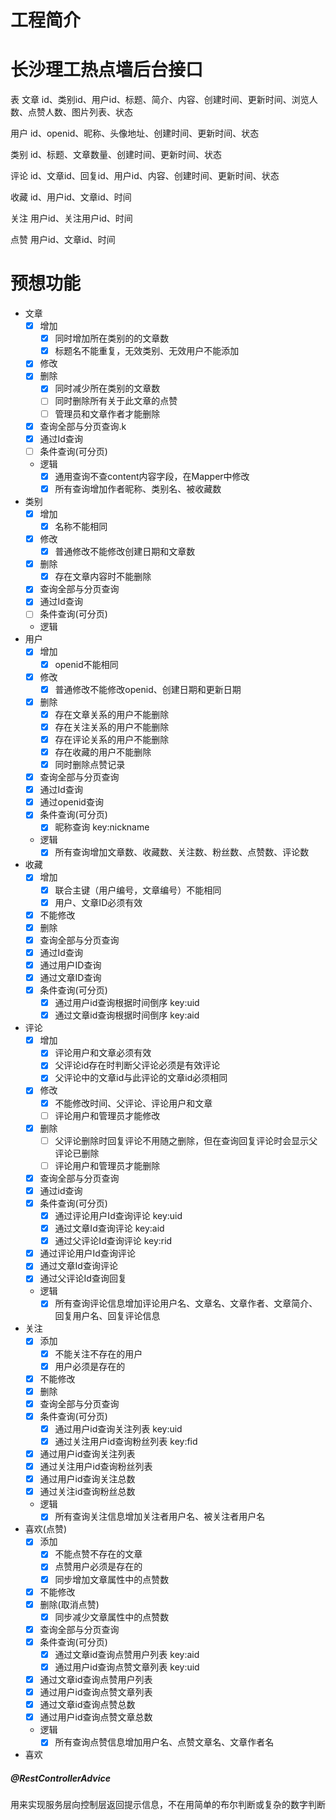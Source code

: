 # 工程简介
# 长沙理工热点墙后台接口

表
文章
id、类别id、用户id、标题、简介、内容、创建时间、更新时间、浏览人数、点赞人数、图片列表、状态

用户
id、openid、昵称、头像地址、创建时间、更新时间、状态

类别
id、标题、文章数量、创建时间、更新时间、状态

评论
id、文章id、回复id、用户id、内容、创建时间、更新时间、状态

收藏
id、用户id、文章id、时间

关注
用户id、关注用户id、时间

点赞
用户id、文章id、时间

# 预想功能
- 文章
    - [X] 增加
        - [X] 同时增加所在类别的的文章数
        - [X] 标题名不能重复，无效类别、无效用户不能添加
    - [x] 修改
    - [x] 删除
        - [X] 同时减少所在类别的文章数
        - [ ] 同时删除所有关于此文章的点赞
        - [ ] 管理员和文章作者才能删除
    - [x] 查询全部与分页查询.k
    - [X] 通过Id查询
    - [ ] 条件查询(可分页)
    - 逻辑
        - [X] 通用查询不查content内容字段，在Mapper中修改
        - [X] 所有查询增加作者昵称、类别名、被收藏数
- 类别
    - [X] 增加
        - [X] 名称不能相同
    - [X] 修改
        - [X] 普通修改不能修改创建日期和文章数
    - [X] 删除
        - [X] 存在文章内容时不能删除
    - [X] 查询全部与分页查询
    - [X] 通过Id查询
    - [ ] 条件查询(可分页)
    - 逻辑
- 用户
    - [X] 增加
        - [X] openid不能相同
    - [X] 修改
        - [X] 普通修改不能修改openid、创建日期和更新日期
    - [X] 删除
        - [X] 存在文章关系的用户不能删除
        - [X] 存在关注关系的用户不能删除
        - [X] 存在评论关系的用户不能删除
        - [X] 存在收藏的用户不能删除
        - [X] 同时删除点赞记录
    - [X] 查询全部与分页查询
    - [X] 通过Id查询
    - [X] 通过openid查询
    - [X] 条件查询(可分页)
        - [X] 昵称查询 key:nickname
        
    - 逻辑
        - [X] 所有查询增加文章数、收藏数、关注数、粉丝数、点赞数、评论数
- 收藏
    - [X] 增加
        - [X] 联合主键（用户编号，文章编号）不能相同
        - [X] 用户、文章ID必须有效
    - [X] 不能修改
    - [X] 删除
    - [X] 查询全部与分页查询
    - [X] 通过Id查询
    - [X] 通过用户ID查询
    - [X] 通过文章ID查询
    - [X] 条件查询(可分页)
        - [X] 通过用户id查询根据时间倒序 key:uid
        - [X] 通过文章id查询根据时间倒序 key:aid
- 评论
    - [X] 增加
        - [X] 评论用户和文章必须有效
        - [X] 父评论id存在时判断父评论必须是有效评论
        - [X] 父评论中的文章id与此评论的文章id必须相同
    - [X] 修改
        - [X] 不能修改时间、父评论、评论用户和文章
        - [ ] 评论用户和管理员才能修改
    - [X] 删除
        - [ ] 父评论删除时回复评论不用随之删除，但在查询回复评论时会显示父评论已删除
        - [ ] 评论用户和管理员才能删除
    - [X] 查询全部与分页查询
    - [X] 通过id查询
    - [X] 条件查询(可分页)
        - [X] 通过评论用户Id查询评论 key:uid
        - [X] 通过文章Id查询评论 key:aid
        - [X] 通过父评论Id查询评论 key:rid
    - [X] 通过评论用户Id查询评论
    - [X] 通过文章Id查询评论
    - [X] 通过父评论Id查询回复
    - 逻辑
        - [X] 所有查询评论信息增加评论用户名、文章名、文章作者、文章简介、回复用户名、回复评论信息
- 关注
    - [X] 添加
        - [X] 不能关注不存在的用户
        - [X] 用户必须是存在的
    - [X] 不能修改
    - [X] 删除
    - [X] 查询全部与分页查询
    - [X] 条件查询(可分页)
        - [X] 通过用户id查询关注列表 key:uid
        - [X] 通过关注用户id查询粉丝列表 key:fid
    - [X] 通过用户id查询关注列表
    - [X] 通过关注用户id查询粉丝列表
    - [X] 通过用户id查询关注总数
    - [X] 通过关注id查询粉丝总数
    - 逻辑
        - [X] 所有查询关注信息增加关注者用户名、被关注者用户名
- 喜欢(点赞)
    - [X] 添加
        - [X] 不能点赞不存在的文章
        - [X] 点赞用户必须是存在的
        - [X] 同步增加文章属性中的点赞数
    - [X] 不能修改
    - [X] 删除(取消点赞)
        - [X] 同步减少文章属性中的点赞数
    - [X] 查询全部与分页查询
    - [X] 条件查询(可分页)
        - [X] 通过文章id查询点赞用户列表 key:aid
        - [X] 通过用户id查询点赞文章列表 key:uid
    - [X] 通过文章id查询点赞用户列表
    - [X] 通过用户id查询点赞文章列表
    - [X] 通过文章id查询点赞总数
    - [X] 通过用户id查询点赞文章总数
    - 逻辑
        - [X] 所有查询点赞信息增加用户名、点赞文章名、文章作者名
        
- 喜欢
##### @RestControllerAdvice
用来实现服务层向控制层返回提示信息，不在用简单的布尔判断或复杂的数字判断